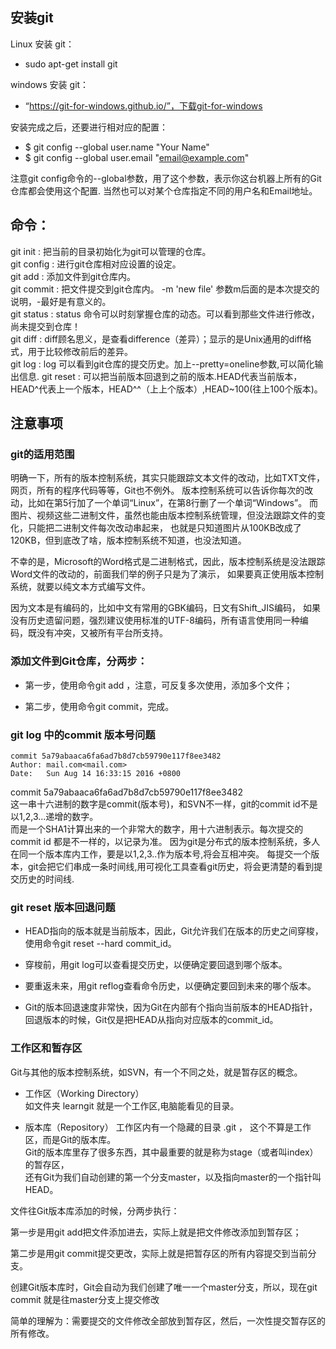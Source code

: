 ## 安装git
Linux 安装 git：  

* sudo apt-get install git

windows 安装 git：  

* “https://git-for-windows.github.io/”，下载git-for-windows

安装完成之后，还要进行相对应的配置：  
* $ git config --global user.name "Your Name"
* $ git config --global user.email "email@example.com"

注意git config命令的--global参数，用了这个参数，表示你这台机器上所有的Git仓库都会使用这个配置.
当然也可以对某个仓库指定不同的用户名和Email地址。


## 命令：
git init : 把当前的目录初始化为git可以管理的仓库。  
git config : 进行git仓库相对应设置的设定。  
git add : 添加文件到git仓库内。  
git commit : 把文件提交到git仓库内。 -m 'new file'  参数m后面的是本次提交的说明，-最好是有意义的。  
git status : status 命令可以时刻掌握仓库的动态。可以看到那些文件进行修改，尚未提交到仓库！  
git diff : diff顾名思义，是查看difference（差异）；显示的是Unix通用的diff格式，用于比较修改前后的差异。  
git log : log 可以看到git仓库的提交历史。加上--pretty=oneline参数,可以简化输出信息.
git reset : 可以把当前版本回退到之前的版本.HEAD代表当前版本，HEAD^代表上一个版本，HEAD^^（上上个版本）,HEAD~100(往上100个版本)。




注意事项
---
### git的适用范围
明确一下，所有的版本控制系统，其实只能跟踪文本文件的改动，比如TXT文件，网页，所有的程序代码等等，Git也不例外。
版本控制系统可以告诉你每次的改动，比如在第5行加了一个单词“Linux”，在第8行删了一个单词“Windows”。
而图片、视频这些二进制文件，虽然也能由版本控制系统管理，但没法跟踪文件的变化，只能把二进制文件每次改动串起来，
也就是只知道图片从100KB改成了120KB，但到底改了啥，版本控制系统不知道，也没法知道。

不幸的是，Microsoft的Word格式是二进制格式，因此，版本控制系统是没法跟踪Word文件的改动的，前面我们举的例子只是为了演示，
如果要真正使用版本控制系统，就要以纯文本方式编写文件。

因为文本是有编码的，比如中文有常用的GBK编码，日文有Shift_JIS编码，
如果没有历史遗留问题，强烈建议使用标准的UTF-8编码，所有语言使用同一种编码，既没有冲突，又被所有平台所支持。


### 添加文件到Git仓库，分两步：

* 第一步，使用命令git add <file>，注意，可反复多次使用，添加多个文件；

* 第二步，使用命令git commit，完成。


### git log 中的commit 版本号问题

```
commit 5a79abaaca6fa6ad7b8d7cb59790e117f8ee3482  
Author: mail.com<mail.com>  
Date:   Sun Aug 14 16:33:15 2016 +0800
```

commit 5a79abaaca6fa6ad7b8d7cb59790e117f8ee3482  
这一串十六进制的数字是commit(版本号)，和SVN不一样，git的commit id不是以1,2,3...递增的数字。  
而是一个SHA1计算出来的一个非常大的数字，用十六进制表示。每次提交的commit id 都是不一样的，以记录为准。
因为git是分布式的版本控制系统，多人在同一个版本库内工作，要是以1,2,3..作为版本号,将会互相冲突。 
每提交一个版本，git会把它们串成一条时间线,用可视化工具查看git历史，将会更清楚的看到提交历史的时间线.


### git reset 版本回退问题
* HEAD指向的版本就是当前版本，因此，Git允许我们在版本的历史之间穿梭，使用命令git reset --hard commit_id。

* 穿梭前，用git log可以查看提交历史，以便确定要回退到哪个版本。

* 要重返未来，用git reflog查看命令历史，以便确定要回到未来的哪个版本。

* Git的版本回退速度非常快，因为Git在内部有个指向当前版本的HEAD指针，回退版本的时候，Git仅是把HEAD从指向对应版本的commit_id。


### 工作区和暂存区
Git与其他的版本控制系统，如SVN，有一个不同之处，就是暂存区的概念。
* 工作区（Working Directory）  
如文件夹 learngit 就是一个工作区,电脑能看见的目录。

* 版本库（Repository）
工作区内有一个隐藏的目录 .git ， 这个不算是工作区，而是Git的版本库。  
Git的版本库里存了很多东西，其中最重要的就是称为stage（或者叫index）的暂存区，  
还有Git为我们自动创建的第一个分支master，以及指向master的一个指针叫HEAD。


文件往Git版本库添加的时候，分两步执行：

第一步是用git add把文件添加进去，实际上就是把文件修改添加到暂存区；

第二步是用git commit提交更改，实际上就是把暂存区的所有内容提交到当前分支。

创建Git版本库时，Git会自动为我们创建了唯一一个master分支，所以，现在git commit 就是往master分支上提交修改

简单的理解为：需要提交的文件修改全部放到暂存区，然后，一次性提交暂存区的所有修改。

